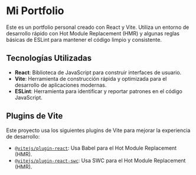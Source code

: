 # Mi Portfolio

Este es un portfolio personal creado con React y Vite. Utiliza un entorno de desarrollo rápido con Hot Module Replacement (HMR) y algunas reglas básicas de ESLint para mantener el código limpio y consistente.

## Tecnologías Utilizadas

- **React**: Biblioteca de JavaScript para construir interfaces de usuario.
- **Vite**: Herramienta de construcción rápida y optimizada para el desarrollo de aplicaciones modernas.
- **ESLint**: Herramienta para identificar y reportar patrones en el código JavaScript.

## Plugins de Vite

Este proyecto usa los siguientes plugins de Vite para mejorar la experiencia de desarrollo:

- [`@vitejs/plugin-react`](https://github.com/vitejs/vite-plugin-react/blob/main/packages/plugin-react/README.md): Usa Babel para el Hot Module Replacement (HMR).
- [`@vitejs/plugin-react-swc`](https://github.com/vitejs/vite-plugin-react-swc): Usa SWC para el Hot Module Replacement (HMR).
